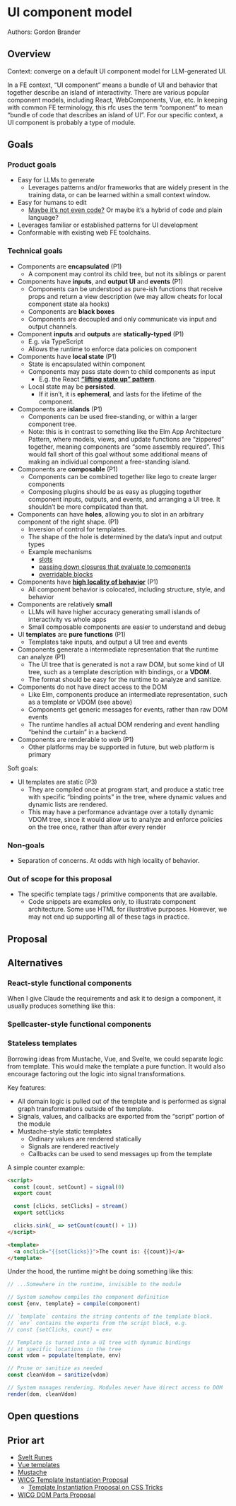 # UI component model

Authors: Gordon Brander

## Overview

Context: converge on a default UI component model for LLM-generated UI.

In a FE context, “UI component” means a bundle of UI and behavior that together describe an island of interactivity. There are various popular component models, including React, WebComponents, Vue, etc. In keeping with common FE terminology, this rfc uses the term “component” to mean “bundle of code that describes an island of UI”. For our specific context, a UI component is probably a type of module.

## Goals

### Product goals

- Easy for LLMs to generate
    - Leverages patterns and/or frameworks that are widely present in the training data, or can be learned within a small context window.
- Easy for humans to edit
    - [Maybe it’s not even code?](https://x.com/threepointone/status/1792930000766677034) Or maybe it’s a hybrid of code and plain language?
- Leverages familiar or established patterns for UI development
- Conformable with existing web FE toolchains.

### Technical goals

- Components are **encapsulated** (P1)
    - A component may control its child tree, but not its siblings or parent
- Components have **inputs**, and **output UI** and **events** (P1)
    - Components can be understood as pure-ish functions that receive props and return a view description (we may allow cheats for local component state ala hooks)
    - Components are **black boxes**
    - Components are decoupled and only communicate via input and output channels.
- Component **inputs** and **outputs** are **statically-typed** (P1)
    - E.g. via TypeScript
    - Allows the runtime to enforce data policies on component
- Components have **local state** (P1)
    - State is encapsulated within component
    - Components may pass state down to child components as input
        - E.g. the React **[“lifting state up” pattern](https://legacy.reactjs.org/docs/lifting-state-up.html)**.
    - Local state may be **persisted**.
        - If it isn’t, it is **ephemeral**, and lasts for the lifetime of the component.
- Components are **islands** (P1)
    - Components can be used free-standing, or within a larger component tree.
    - Note: this is in contrast to something like the Elm App Architecture Pattern, where models, views, and update functions are “zippered” together, meaning components are “some assembly required”. This would fall short of this goal without some additional means of making an individual component a free-standing island.
- Components are **composable** (P1)
    - Components can be combined together like lego to create larger components
    - Composing plugins should be as easy as plugging together component inputs, outputs, and events, and arranging a UI tree. It shouldn’t be more complicated than that.
- Components can have **holes**, allowing you to slot in an arbitrary component of the right shape. (P1)
    - Inversion of control for templates.
    - The shape of the hole is determined by the data’s input and output types
    - Example mechanisms
        - [slots](https://developer.mozilla.org/en-US/docs/Web/API/Web_components/Using_templates_and_slots)
        - [passing down closures that evaluate to components](https://swiftwithmajid.com/2019/11/06/the-power-of-closures-in-swiftui/) 
        - [overridable blocks](https://mustache.github.io/mustache.5.html#Blocks)
- Components have **[high locality of behavior](https://github.com/gordonbrander/generative-ui-playbook?tab=readme-ov-file#llms-work-best-with-high-locality)** (P1)
    - All component behavior is colocated, including structure, style, and behavior
- Components are relatively **small**
    - LLMs will have higher accuracy generating small islands of interactivity vs whole apps
    - Small composable components are easier to understand and debug
- UI **templates** are **pure functions** (P1)
    - Templates take inputs, and output a UI tree and events
- Components generate a intermediate representation that the runtime can analyze (P1)
    - The UI tree that is generated is not a raw DOM, but some kind of UI tree, such as a template description with bindings, or a **VDOM**.
    - The format should be easy for the runtime to analyze and sanitize.
- Components do not have direct access to the DOM
    - Like Elm, components produce an intermediate representation, such as a template or VDOM (see above)
    - Components get generic messages for events, rather than raw DOM events
    - The runtime handles all actual DOM rendering and event handling “behind the curtain” in a backend.
- Components are renderable to web (P1)
    - Other platforms may be supported in future, but web platform is primary

Soft goals:

- UI templates are static (P3)
    - They are compiled once at program start, and produce a static tree with specific “binding points” in the tree, where dynamic values and dynamic lists are rendered.
    - This may have a performance advantage over a totally dynamic VDOM tree, since it would allow us to analyze and enforce policies on the tree once, rather than after every render

### Non-goals

- Separation of concerns. At odds with high locality of behavior.

### Out of scope for this proposal

- The specific template tags / primitive components that are available.
    - Code snippets are examples only, to illustrate component architecture. Some use HTML for illustrative purposes. However, we may not end up supporting all of these tags in practice. 

## Proposal

## Alternatives

### React-style functional components

When I give Claude the requirements and ask it to design a component, it usually produces something like this:



### Spellcaster-style functional components

### Stateless templates

Borrowing ideas from Mustache, Vue, and Svelte, we could separate logic from template. This would make the template a pure function. It would also encourage factoring out the logic into signal transformations.

Key features:

- All domain logic is pulled out of the template and is performed as signal graph transformations outside of the template.
- Signals, values, and callbacks are exported from the “script” portion of the module
- Mustache-style static templates
    - Ordinary values are rendered statically
    - Signals are rendered reactively
    - Callbacks can be used to send messages up from the template

A simple counter example:

```html
<script>
  const [count, setCount] = signal(0)
  export count

  const [clicks, setClicks] = stream()
  export setClicks

  clicks.sink(_ => setCount(count() + 1))
</script>

<template>
  <a onclick="{{setClicks}}">The count is: {{count}}</a>
</template>
```

Under the hood, the runtime might be doing something like this:

```js
// ...Somewhere in the runtime, invisible to the module

// System somehow compiles the component definition
const {env, template} = compile(component)

// `template` contains the string contents of the template block.
// `env` contains the exports from the script block, e.g.
// const {setClicks, count} = env

// Template is turned into a UI tree with dynamic bindings
// at specific locations in the tree
const vdom = populate(template, env)

// Prune or sanitize as needed
const cleanVdom = sanitize(vdom)

// System manages rendering. Modules never have direct access to DOM
render(dom, cleanVdom)
```

## Open questions

## Prior art

- [Svelt Runes](https://svelte.dev/blog/runes)
- [Vue templates](https://vuejs.org/examples/#hello-world)
- [Mustache](https://mustache.github.io/mustache.5.html)
- [WICG Template Instantiation Proposal](https://github.com/WICG/webcomponents/blob/gh-pages/proposals/Template-Instantiation.md)
    - [Template Instantiation Proposal on CSS Tricks](https://css-tricks.com/apples-proposal-html-template-instantiation/)
- [WICG DOM Parts Proposal](https://github.com/WICG/webcomponents/blob/gh-pages/proposals/DOM-Parts.md)